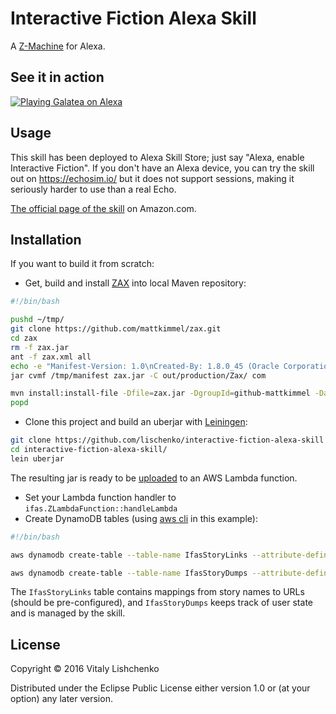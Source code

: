 # Interactive Fiction Alexa Skill

A [Z-Machine](https://en.wikipedia.org/wiki/Z-machine) for Alexa.

## See it in action
[![Playing Galatea on Alexa](http://img.youtube.com/vi/_QHdZCfx8Fk/0.jpg)](http://www.youtube.com/watch?v=_QHdZCfx8Fk)

## Usage

This skill has been deployed to Alexa Skill Store; just say "Alexa, enable Interactive Fiction". If you don't have an Alexa device, you can try the skill out on https://echosim.io/ but it does not support sessions, making it seriously harder to use than a real Echo.

[The official page of the skill](https://www.amazon.com/Vitaly-Lishchenko-Interactive-Fiction/dp/B01IVEANGM/) on Amazon.com.

## Installation

If you want to build it from scratch:

 - Get, build and install [ZAX](https://github.com/mattkimmel/zax) into local Maven repository:
```bash
#!/bin/bash

pushd ~/tmp/
git clone https://github.com/mattkimmel/zax.git
cd zax
rm -f zax.jar
ant -f zax.xml all
echo -e "Manifest-Version: 1.0\nCreated-By: 1.8.0_45 (Oracle Corporation)\nMain-Class: com.zaxsoft.apps.zax.Zax\n" > /tmp/manifest
jar cvmf /tmp/manifest zax.jar -C out/production/Zax/ com

mvn install:install-file -Dfile=zax.jar -DgroupId=github-mattkimmel -DartifactId=zax -Dversion=0.91 -Dpackaging=jar
popd
```
 - Clone this project and build an uberjar with [Leiningen](https://github.com/technomancy/leiningen):
```bash
git clone https://github.com/lischenko/interactive-fiction-alexa-skill
cd interactive-fiction-alexa-skill/
lein uberjar
```
The resulting jar is ready to be [uploaded](https://docs.aws.amazon.com/lambda/latest/dg/lambda-app.html#lambda-app-upload-deployment-pkg) to an AWS Lambda function. 
 - Set your Lambda function handler to `ifas.ZLambdaFunction::handleLambda`
 - Create DynamoDB tables (using [aws cli](https://aws.amazon.com/cli/) in this example):
```bash
#!/bin/bash

aws dynamodb create-table --table-name IfasStoryLinks --attribute-definitions AttributeName=name,AttributeType=S --key-schema AttributeName=name,KeyType=HASH --provisioned-throughput ReadCapacityUnits=1,WriteCapacityUnits=1

aws dynamodb create-table --table-name IfasStoryDumps --attribute-definitions AttributeName=customerId,AttributeType=S AttributeName=url,AttributeType=S --key-schema AttributeName=customerId,KeyType=HASH AttributeName=url,KeyType=RANGE --provisioned-throughput ReadCapacityUnits=1,WriteCapacityUnits=1
```

The `IfasStoryLinks` table contains mappings from story names to URLs (should be pre-configured), and `IfasStoryDumps` keeps track of user state and is managed by the skill.

## License

Copyright © 2016 Vitaly Lishchenko

Distributed under the Eclipse Public License either version 1.0 or (at your option) any later version. 